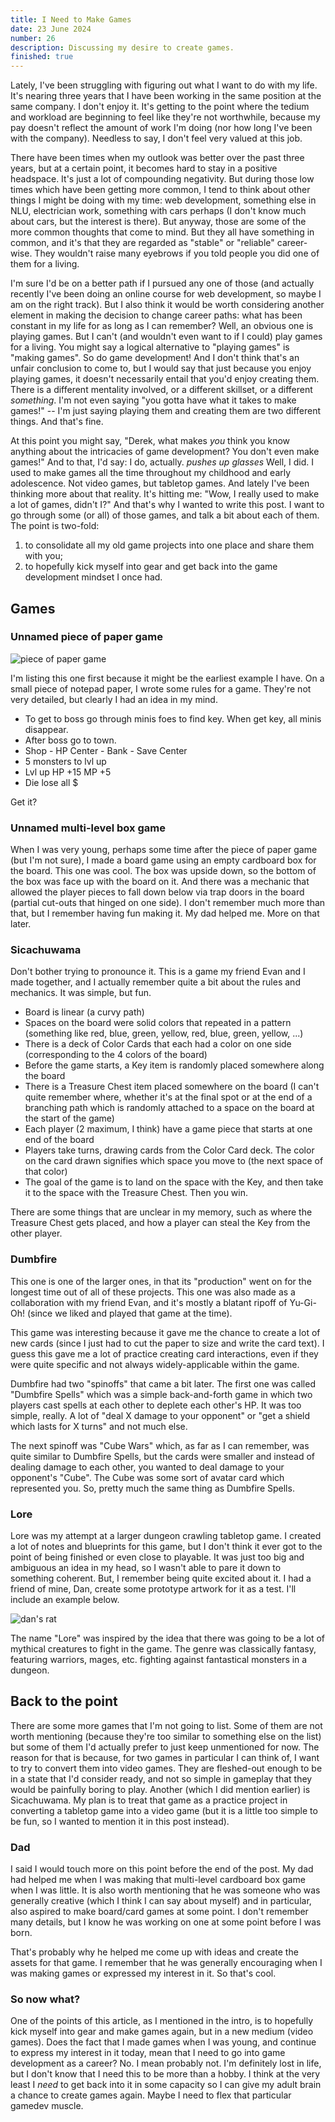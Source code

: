 ```yaml
---
title: I Need to Make Games
date: 23 June 2024
number: 26
description: Discussing my desire to create games.
finished: true
---
```


Lately, I've been struggling with figuring out what I want to do with my life. It's nearing three years that I have been working in the same position at the same company. I don't enjoy it. It's getting to the point where the tedium and workload are beginning to feel like they're not worthwhile, because my pay doesn't reflect the amount of work I'm doing (nor how long I've been with the company). Needless to say, I don't feel very valued at this job.

There have been times when my outlook was better over the past three years, but at a certain point, it becomes hard to stay in a positive headspace. It's just a lot of compounding negativity. But during those low times which have been getting more common, I tend to think about other things I might be doing with my time: web development, something else in NLU, electrician work, something with cars perhaps (I don't know much about cars, but the interest is there). But anyway, those are some of the more common thoughts that come to mind. But they all have something in common, and it's that they are regarded as "stable" or "reliable" career-wise. They wouldn't raise many eyebrows if you told people you did one of them for a living.

I'm sure I'd be on a better path if I pursued any one of those (and actually recently I've been doing an online course for web development, so maybe I am on the right track). But I also think it would be worth considering another element in making the decision to change career paths: what has been constant in my life for as long as I can remember? Well, an obvious one is playing games. But I can't (and wouldn't even want to if I could) play games for a living. You might say a logical alternative to "playing games" is "making games". So do game development! And I don't think that's an unfair conclusion to come to, but I would say that just because you enjoy playing games, it doesn't necessarily entail that you'd enjoy creating them. There is a different mentality involved, or a different skillset, or a different _something_. I'm not even saying "you gotta have what it takes to make games!" -- I'm just saying playing them and creating them are two different things. And that's fine.

At this point you might say, "Derek, what makes _you_ think you know anything about the intricacies of game development? You don't even make games!" And to that, I'd say: I do, actually. _pushes up glasses_ Well, I did. I used to make games all the time throughout my childhood and early adolescence. Not video games, but tabletop games. And lately I've been thinking more about that reality. It's hitting me: "Wow, I really used to make a lot of games, didn't I?" And that's why I wanted to write this post. I want to go through some (or all) of those games, and talk a bit about each of them. The point is two-fold:

1. to consolidate all my old game projects into one place and share them with you;
2. to hopefully kick myself into gear and get back into the game development mindset I once had.

## Games

### Unnamed piece of paper game

![piece of paper game](../assets/images/gamedev-history/paper-game.jpg "piece of paper game")

I'm listing this one first because it might be the earliest example I have. On a small piece of notepad paper, I wrote some rules for a game. They're not very detailed, but clearly I had an idea in my mind.

- To get to boss go through minis foes to find key. When get key, all minis disappear.
- After boss go to town.
- Shop - HP Center - Bank - Save Center
- 5 monsters to lvl up
- Lvl up HP +15 MP +5
- Die lose all $

Get it?

### Unnamed multi-level box game

When I was very young, perhaps some time after the piece of paper game (but I'm not sure), I made a board game using an empty cardboard box for the board. This one was cool. The box was upside down, so the bottom of the box was face up with the board on it. And there was a mechanic that allowed the player pieces to fall down below via trap doors in the board (partial cut-outs that hinged on one side). I don't remember much more than that, but I remember having fun making it. My dad helped me. More on that later.

### Sicachuwama

Don't bother trying to pronounce it. This is a game my friend Evan and I made together, and I actually remember quite a bit about the rules and mechanics. It was simple, but fun.

- Board is linear (a curvy path) 
- Spaces on the board were solid colors that repeated in a pattern (something like red, blue, green, yellow, red, blue, green, yellow, ...)
- There is a deck of Color Cards that each had a color on one side (corresponding to the 4 colors of the board)
- Before the game starts, a Key item is randomly placed somewhere along the board
- There is a Treasure Chest item placed somewhere on the board (I can't quite remember where, whether it's at the final spot or at the end of a branching path which is randomly attached to a space on the board at the start of the game)
- Each player (2 maximum, I think) have a game piece that starts at one end of the board
- Players take turns, drawing cards from the Color Card deck. The color on the card drawn signifies which space you move to (the next space of that color)
- The goal of the game is to land on the space with the Key, and then take it to the space with the Treasure Chest. Then you win.

There are some things that are unclear in my memory, such as where the Treasure Chest gets placed, and how a player can steal the Key from the other player.

### Dumbfire

This one is one of the larger ones, in that its "production" went on for the longest time out of all of these projects. This one was also made as a collaboration with my friend Evan, and it's mostly a blatant ripoff of Yu-Gi-Oh! (since we liked and played that game at the time).

This game was interesting because it gave me the chance to create a lot of new cards (since I just had to cut the paper to size and write the card text). I guess this gave me a lot of practice creating card interactions, even if they were quite specific and not always widely-applicable within the game.

Dumbfire had two "spinoffs" that came a bit later. The first one was called "Dumbfire Spells" which was a simple back-and-forth game in which two players cast spells at each other to deplete each other's HP. It was too simple, really. A lot of "deal X damage to your opponent" or "get a shield which lasts for X turns" and not much else.

The next spinoff was "Cube Wars" which, as far as I can remember, was quite similar to Dumbfire Spells, but the cards were smaller and instead of dealing damage to each other, you wanted to deal damage to your opponent's "Cube". The Cube was some sort of avatar card which represented you. So, pretty much the same thing as Dumbfire Spells.

### Lore 

Lore was my attempt at a larger dungeon crawling tabletop game. I created a lot of notes and blueprints for this game, but I don't think it ever got to the point of being finished or even close to playable. It was just too big and ambiguous an idea in my head, so I wasn't able to pare it down to something coherent. But, I remember being quite excited about it. I had a friend of mine, Dan, create some prototype artwork for it as a test. I'll include an example below.

![dan's rat](../assets/images/gamedev-history/rat.jpg "dan's rat")

The name "Lore" was inspired by the idea that there was going to be a lot of mythical creatures to fight in the game. The genre was classically fantasy, featuring warriors, mages, etc. fighting against fantastical monsters in a dungeon.

## Back to the point

There are some more games that I'm not going to list. Some of them are not worth mentioning (because they're too similar to something else on the list) but some of them I'd actually prefer to just keep unmentioned for now. The reason for that is because, for two games in particular I can think of, I want to try to convert them into video games. They are fleshed-out enough to be in a state that I'd consider ready, and not so simple in gameplay that they would be painfully boring to play. Another (which I did mention earlier) is Sicachuwama. My plan is to treat that game as a practice project
in converting a tabletop game into a video game (but it is a little too simple to be fun, so I wanted to mention it in this post instead).

### Dad

I said I would touch more on this point before the end of the post. My dad had helped me when I was making that multi-level cardboard box game when I was little. It is also worth mentioning that he was someone who was generally creative (which I think I can say about myself) and in particular, also aspired to make board/card games at some point. I don't remember many details, but I know he was working on one at some point before I was born. 

That's probably why he helped me come up with ideas and create the assets for that game. I remember that he was generally encouraging when I was making games or expressed my interest in it. So that's cool.


### So now what?

One of the points of this article, as I mentioned in the intro, is to hopefully kick myself into gear and make games again, but in a new medium (video games). Does the fact that I made games when I was young, and continue to express my interest in it today, mean that I need to go into game development as a career? No. I mean probably not. I'm definitely lost in life, but I don't know that I need this to be more than a hobby. I think at the very least I _need_ to get back into it in some capacity so I can give my adult brain a chance to create games again. Maybe I need to flex that particular gamedev muscle.